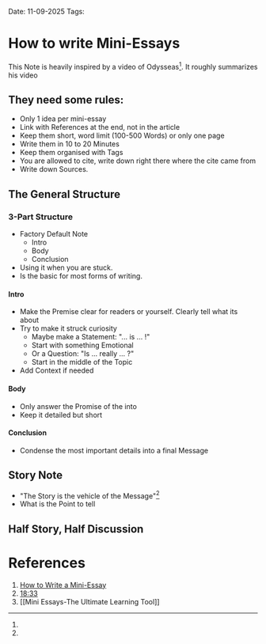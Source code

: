 Date: 11-09-2025
Tags: 

# How to write Mini-Essays

This Note is heavily inspired by a video of Odysseas[^1]. It roughly summarizes his video 

## They need some rules:

- Only 1 idea per mini-essay
- Link with References at the end, not in the article
- Keep them short, word limit (100-500 Words) or only one page
- Write them in 10 to 20 Minutes
- Keep them organised with Tags
- You are allowed to cite, write down right there where the cite came from
- Write down Sources.

## The General Structure

### 3-Part Structure

- Factory Default Note
	- Intro
	- Body
	- Conclusion
- Using it when you are stuck.
- Is the basic for most forms of writing.

#### Intro 

- Make the Premise clear for readers or yourself. Clearly tell what its about
- Try to make it struck curiosity
	- Maybe make a Statement: "... is ... !"
	- Start with something Emotional
	- Or a Question: "Is ... really ... ?"
	- Start in the middle of the Topic
- Add Context if needed

#### Body

- Only answer the Promise of the into
- Keep it detailed but short

#### Conclusion

- Condense the most important details into a final Message 

## Story Note

- "The Story is the vehicle of the Message"[^1]  
- What is the Point to tell

## Half Story, Half Discussion



# References

1. [How to Write a Mini-Essay](https://www.youtube.com/watch?v=eCaOSNxwCsw)
2. [18:33](https://youtu.be/eCaOSNxwCsw?si=3AXZiPT_AeIKRy4t&t=1111)
3. [[Mini Essays-The Ultimate Learning Tool]]
[^1]: 
